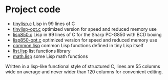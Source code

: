 # Project code

- [tinylisp.c](tinylisp.c) Lisp in 99 lines of C
- [tinylisp-opt.c](tinylisp-opt.c) optimized version for speed and reduced memory use
- [lisp850.c](lisp850.c) Lisp in 99 lines of C for the Sharp PC-G850 with BCD boxing
- [lisp850-opt.c](lisp850-opt.c) optimized version for speed and reduced memory use
- [common.lisp](common.lisp) common Lisp functions defined in tiny Lisp itself
- [list.lisp](list.lisp) list functions library
- [math.lisp](math.lisp) some Lisp math functions

Written in a lisp-like functional style of structured C, lines are 55 columns wide on average and never wider than 120 columns for convenient editing.
